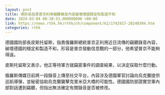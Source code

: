```yaml
---
layout: post
title: 德防長指責普京利用竊聽錄音內容破壞德國穩定和製造不和
date: 2024-03-04 00:38:53.000000000 +08:00
link: https://news.rthk.hk/rthk/ch/component/k2/1742917-20240304.htm
categories: rthk
---
```


德國國防部長皮斯托留斯，指責俄羅斯總統普京正利用近日流傳的竊聽錄音內容，破壞德國的穩定和製造不和，形容是普京發動信息戰的一部分，他希望普京不能夠得逞。

皮斯托留斯又表示，他正等待軍方就竊密事件的調查結果，以決定採取什麼行動。

俄羅斯傳媒日前將一段錄音上傳至社交平台，內容涉及德國軍官討論向烏克蘭提供巡航導彈，並秘密協助烏克蘭襲擊克里米亞大橋的可能性。德國國防部證實空軍內部對話遭到竊聽，但指出無法確定有關錄音是否被修改。

